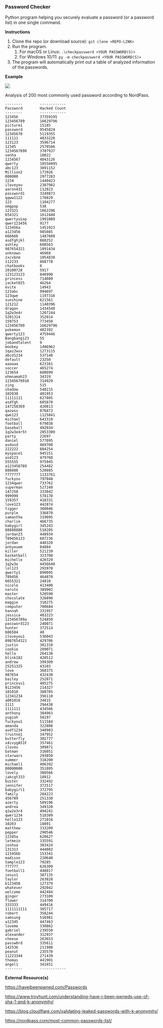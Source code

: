 ### Password Checker

Python program helping you securely evaluate a password (or a password list) in one single command.

**Instructions**

1. Clone the repo (or download source): `git clone <REPO-LINK>`
2. Run the program.
   1. For macOS or Linux: `.\checkpassword <YOUR PASSWORD(S)>`
   2. For Windows 10/11: `py -m checkpassword <YOUR PASSWORD(S)>`
3. The program will automatically print out a table of analyzed information of the passwords.   

**Example**

<image src='common-passwords.png' />

Analysis of 200 most commonly used password according to NordPass.

````
--------        ------------
Password        Hacked Count
--------        ------------
123456          37359195    
123456789       16629796    
picture1        15185
password        9545824
12345678        5119355
111111          4833228
123123          3596714
12345           2570586
1234567890      3707937
senha           10022
1234567         4043126
qwerty          10556095
abc123          3891152
Million2        173926
000000          2977283
1234            1440423
iloveyou        2307982
aaron431        112823
password1       3249873
qqww1122        178829
123             1104277
omgpop          538
123321          1662296
654321          1612448
qwertyuiop      1991889
qwer123456      9177
123456a         1451923
a123456         985085
666666          1487608
asdfghjkl       860252
ashley          608563
987654321       1091434
unknown         46968
zxcvbnm         1054830
112233          888778
chatbooks       0
20100728        5917
123123123       846990
princess        714089
jacket025       46264
evite           14943
123abc          994697
123qwe          1197316
sunshine        621561
121212          1140396
dragon          1434548
1q2w3e4r        1207244
5201314         352014
159753          773450
123456789       16629796
pokemon         402392
qwerty123       4759446
Bangbang123     55
jobandtalent    9
monkey          1406962
1qaz2wsx        1273115
abcd1234        537148
default         23250
aaaaaa          623161
soccer          465274
123654          608099
ohmnamah23      34319
12345678910     314929
zing            515
shadow          540215
102030          401953
11111111        627805
asdfgh          605870
147258369       420813
qazwsx          876873
qwe123          1125841
michael         643310
football        679038
baseball        492034
1q2w3e4r5t      2053309
party           22697
daniel          577095
asdasd          469708
222222          884254
myspace1        945151
asd123          479768
555555          975945
a123456789      254482
888888          520885
7777777         1133761
fuckyou         797048
1234qwer        733762
superman        527249
147258          333842
999999          578170
159357          418331
love123         442874
tigger          360046
purple          336870
samantha        319095
charlie         466735
babygirl        345243
88888888        510205
jordan23        448934
789456123       607236
jordan          448320
anhyeuem        84884
killer          521239
basketball      323708
michelle        420329
1q2w3e          4456640
lol123          293978
qwerty1         890095
789456          464870
6655321         24810
nicole          413400
naruto          389902
master          520590
chocolate       328896
maggie          310275
computer        700684
hannah          331957
jessica         483223
123456789a      524850
password123     248071
hunter          372514
686584          48
iloveyou1       536043
0987654321      429706
justin          381310
cookie          289071
hello           264138
blink182        420512
andrew          399309
25251325        43103
love            360375
987654          432430
bailey          252871
princess1       485275
0123456         214327
101010          380705
12341234        356110
a801016         34815
1111            294438
1111111         434566
anthony         384963
yugioh          58197
fuckyou1        511584
amanda          322808
asdf1234        340983
trustno1        347952
butterfly       302777
x4ivygA51F      357461
iloveu          309871
batman          316051
starwars        293850
summer          318200
michael1        406392
00000000        351095
lovely          380566
jakcgt333       18912
buster          332492
jennifer        372517
babygirl1       372795
family          284223
456789          251338
azerty          509196
andrea          349320
q1w2e3r4        494241
qwer1234        518309
hello123        271016
10203           18891
matthew         333209
pepper          290546
12345a          628627
letmein         335591
joshua          383424
131313          444083
123456b         153341
madison         210640
Sample123       70285
777777          626309
football1       448017
jesus1          387135
taylor          263828
b123456         127379
whatever        292042
welcome         442484
ginger          273109
flower          314700
333333          449416
1111111111      365717
robert          358244
samsung         516981
a12345          447463
loveme          330862
gabriel         239550
alexander       312937
cheese          263653
passw0rd        335611
142536          211988
peanut          235570
11223344        271439
thomas          441901
angel1          341651
--------        ------------
````

**External Resource(s)**

https://haveibeenpwned.com/Passwords

https://www.troyhunt.com/understanding-have-i-been-pwneds-use-of-sha-1-and-k-anonymity/

https://blog.cloudflare.com/validating-leaked-passwords-with-k-anonymity/

https://nordpass.com/most-common-passwords-list/